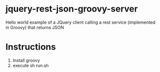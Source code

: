 jquery-rest-json-groovy-server
==============================

Hello world example of a JQuery client calling a rest service (implemented in Groovy) that returns JSON

Instructions
============
1. Install groovy
2. execute
    sh run.sh
